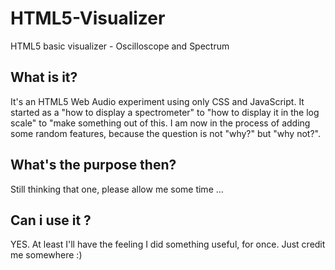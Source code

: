 # HTML5-Visualizer
HTML5 basic visualizer - Oscilloscope and Spectrum

## What is it?
It's an HTML5 Web Audio experiment using only CSS and JavaScript. It started as a "how to display a spectrometer" to "how to display it in the log scale" to "make something out of this.
I am now in the process of adding some random features, because the question is not "why?" but "why not?".

## What's the purpose then?
Still thinking that one, please allow me some time ...

## Can i use it ?
YES. At least I'll have the feeling I did something useful, for once. Just credit me somewhere :)

